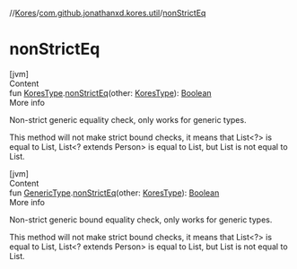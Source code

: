//[Kores](../index.md)/[com.github.jonathanxd.kores.util](index.md)/[nonStrictEq](non-strict-eq.md)



# nonStrictEq  
[jvm]  
Content  
fun [KoresType](../com.github.jonathanxd.kores.type/-kores-type/index.md).[nonStrictEq](non-strict-eq.md)(other: [KoresType](../com.github.jonathanxd.kores.type/-kores-type/index.md)): [Boolean](https://kotlinlang.org/api/latest/jvm/stdlib/kotlin/-boolean/index.html)  
More info  


Non-strict generic equality check, only works for generic types.



This method will not make strict bound checks, it means that List<?> is equal to List, List<? extends Person> is equal to List<Person>, but List<Number> is not equal to List<Integer>.

  


[jvm]  
Content  
fun [GenericType](../com.github.jonathanxd.kores.type/-generic-type/index.md).[nonStrictEq](non-strict-eq.md)(other: [KoresType](../com.github.jonathanxd.kores.type/-kores-type/index.md)): [Boolean](https://kotlinlang.org/api/latest/jvm/stdlib/kotlin/-boolean/index.html)  
More info  


Non-strict generic bound equality check, only works for generic types.



This method will not make strict bound checks, it means that List<?> is equal to List, List<? extends Person> is equal to List<Person>, but List<Number> is not equal to List<Integer>.

  



